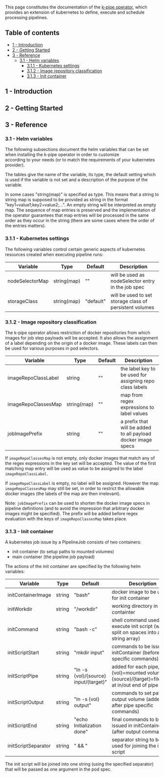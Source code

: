 
This page constitutes the documentation of the [k-pipe operator](https://helm.k-pipe.cloud), which provides 
an extension of kubernetes to define, execute and schedule processing pipelines.

## Table of contents

- [1 - Introduction](#1---introduction)
- [2 - Getting Started](#2---getting-started)
- [3 - Reference](#3---reference)
  - [3.1 - Helm variables](#31---helm-variables)
    - [3.1.1 - Kubernetes settings](#311---kubernetes-settings)
    - [3.1.2 - Image repository classification](#312---image-repository-classification)
    - [3.1.3 - Init container](#313---init-container)

## 1 - Introduction

## 2 - Getting Started

## 3 - Reference

### 3.1 - Helm variables

The following subsections document the helm variables that can be set when installing the k-pipe operator in order to customize  
according to your needs (or to match the requirements of your kubernetes provider).

The tables give the name of the variable, its type, the default setting which is used if the variable is not set and a description
of the purpose of the variable.

In some cases "string(map)" is specified as type. This means that a string to string map is supposed to be provided 
as string in the format "key1=value1;key2=value2;...". An empty string will be interpreted as empty map. The 
sequence of map entries is preserved and the implementation of the operator guarantees that map entries 
will be processed in the same order as they occur in the string (there are some cases where the order of the entries matters).

### 3.1.1 - Kubernetes settings

The following variables control certain generic aspects of kubernetes resources created when executing pipeline runs:

| Variable        | Type        | Default   | Description                                              |
|-----------------|-------------|-----------|----------------------------------------------------------|
| nodeSelectorMap | string(map) | ""        | will be used as nodeSelector entry in the job spec       |
| storageClass    | string(map) | "default" | will be used to set storage class of persistent volumes  |

### 3.1.2 - Image repository classification

The k-pipe operator allows restriction of docker repositories from which images for job step payloads will be accepted.
It also allows the assignment of a label depending on the origin of a docker image. These labels can then be used 
for various purposes in pod selectors.

| Variable            | Type        | Default | Description                                                    |
|---------------------|-------------|---------|----------------------------------------------------------------|
| imageRepoClassLabel | string      | ""      | the label key to be used for assigning repo class labels       |
| imageRepoClassesMap | string(map) | ""      | map from regex expressions to label values                     |
| jobImagePrefix      | string      | ""      | a prefix that will be added to all payload docker image specs  |

If `imageRepoClassesMap` is not empty, only docker images that match any of the regex expressions in the key set will
be accepted. The value of the first matching map entry will be used as value to be assigned to the label 
`imageRepoClassLabel`.

If `imageRepoClassLabel` is empty, no label will be assigned. However the map `imageRepoClassesMap` may still 
be set, in order to restrict the allowable docker images (the labels of the map are then irrelevant).

Note: `jobImagePrefix` can be used to shorten the docker image specs in pipeline definitions (and to avoid the impression
that arbitrary docker images might be specified). The prefix will be added before regex evaluation with the
keys of `imageRepoClassesMap` takes place.


### 3.1.3 - Init container

A kubernetes job issue by a PipelineJob consists of two containers: 
 - init container (to setup paths to mounted volumes)
 - main container (the pipeline job payload)

The actions of the init container are specified by the following helm variables:

| Variable            | Type   | Default                               | Description                                                                                 |
|---------------------|--------|---------------------------------------|---------------------------------------------------------------------------------------------|
| initContainerImage  | string | "bash"                                | docker image to be used for init container                                                  |
| initWorkdir         | string | "/workdir"                            | working directory in init containter                                                        |
| initCommand         | string | "bash -c"                             | shell command used to execute init script (will be split on spaces into a string array)     |
| initScriptStart     | string | "mkdir input"                         | commands to be issued in initContainer (before pipe specific commands)                      |
| initScriptPipe      | string | "ln -s {vol}/{source} input/{target}" | added for each pipe, {vol}=mounted volume, {source}/{target}=filename at in/out end of pipe |
| initScriptOutput    | string | "ln -s {vol} output"                  | commands to set path to output volume (added after pipe specific commands)                  |
| initScriptEnd       | string | "echo Initialization done"            | final commands to be issued in initContainer (after output command)                         |
| initScriptSeparator | string | " && "                                | separator string to be used for joining the init script                                     |

The init script will be joined into one string (using the specified separator) that will be passed as one argument in the pod spec.
